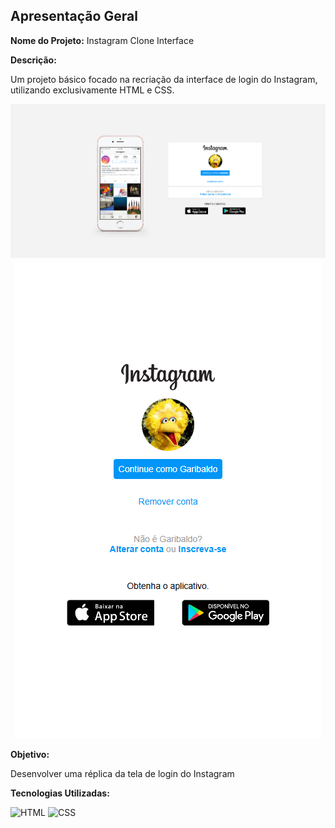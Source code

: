 ## Apresentação Geral

**Nome do Projeto:** Instagram Clone Interface

**Descrição:**

Um projeto básico focado na recriação da interface de login do Instagram, utilizando exclusivamente HTML e CSS.

<div align="center">

  ![demo](https://raw.githubusercontent.com/Edssaac/instagram/main/src/img/demo/desktop.png)
  ![demo](https://raw.githubusercontent.com/Edssaac/instagram/main/src/img/demo/mobile.png)

</div>

**Objetivo:**

Desenvolver uma réplica da tela de login do Instagram

**Tecnologias Utilizadas:**

![HTML](https://img.shields.io/badge/HTML5-E34F26?style=for-the-badge&logo=html5&logoColor=white)
![CSS](https://img.shields.io/badge/CSS3-1572B6?style=for-the-badge&logo=css3&logoColor=white)
